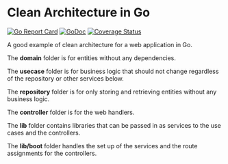 # Clean Architecture in Go

[![Go Report Card](https://goreportcard.com/badge/github.com/pt-arvind/gocleanarchitecture)](https://goreportcard.com/report/github.com/pt-arvind/gocleanarchitecture)
[![GoDoc](https://godoc.org/github.com/pt-arvind/gocleanarchitecture?status.svg)](https://godoc.org/github.com/pt-arvind/gocleanarchitecture)
[![Coverage Status](https://coveralls.io/repos/github/pt-arvind/gocleanarchitecture/badge.svg?branch=master&randid=4)](https://coveralls.io/github/pt-arvind/gocleanarchitecture?branch=master)

A good example of clean architecture for a web application in Go.

The **domain** folder is for entities without any dependencies.

The **usecase** folder is for business logic that should not change regardless
of the repository or other services below.

The **repository** folder is for only storing and retrieving entities without
any business logic.

The **controller** folder is for the web handlers.

The **lib** folder contains libraries that can be passed in as services to the
use cases and the controllers.

The **lib/boot** folder handles the set up of the services and the route
assignments for the controllers.